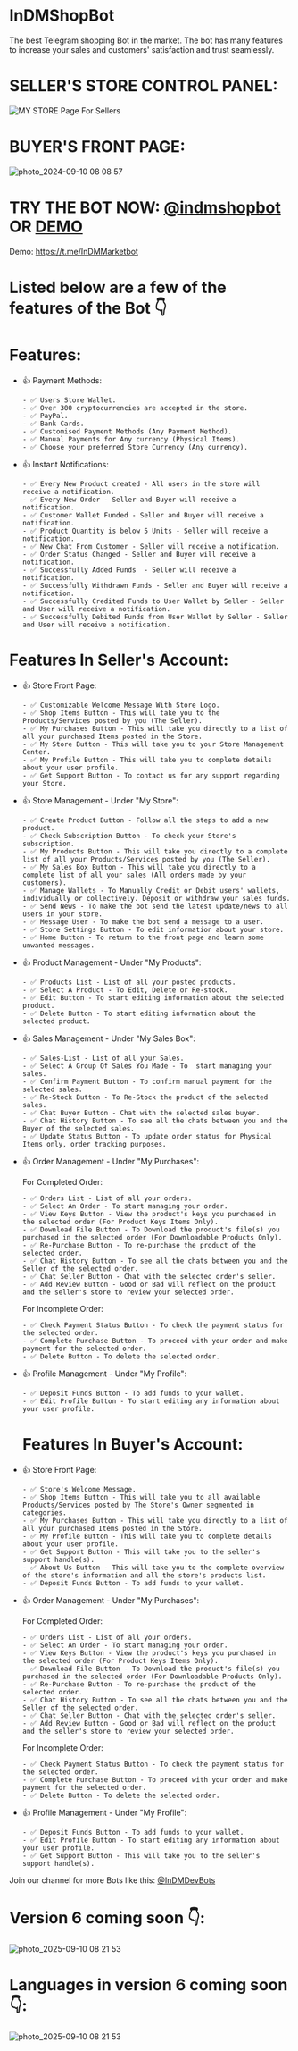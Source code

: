 # InDMShopBot

The best Telegram shopping Bot in the market.
The bot has many features to increase your sales and customers' satisfaction and trust seamlessly. 

# SELLER'S STORE CONTROL PANEL:
![MY STORE Page For Sellers](https://github.com/user-attachments/assets/37b9d3e0-96be-46cd-8da3-3afaf982d09a)


# BUYER'S FRONT PAGE:
![photo_2024-09-10 08 08 57](https://github.com/user-attachments/assets/09f527ea-afa8-403a-ade4-f9abceeda057)



# TRY THE BOT NOW: [@indmshopbot](https://t.me/indmshopbot) OR [DEMO](https://t.me/InDMMarketbot)

Demo: https://t.me/InDMMarketbot

# Listed below are a few of the features of the Bot 👇



  # Features:

- 👍 Payment Methods:

      - ✅ Users Store Wallet.
      - ✅ Over 300 cryptocurrencies are accepted in the store.
      - ✅ PayPal.
      - ✅ Bank Cards.
      - ✅ Customised Payment Methods (Any Payment Method).
      - ✅ Manual Payments for Any currency (Physical Items).
      - ✅ Choose your preferred Store Currency (Any currency).




- 👍 Instant Notifications:

      - ✅ Every New Product created - All users in the store will receive a notification.
      - ✅ Every New Order - Seller and Buyer will receive a notification.
      - ✅ Customer Wallet Funded - Seller and Buyer will receive a notification.
      - ✅ Product Quantity is below 5 Units - Seller will receive a notification.
      - ✅ New Chat From Customer - Seller will receive a notification.
      - ✅ Order Status Changed - Seller and Buyer will receive a notification.
      - ✅ Successfully Added Funds  - Seller will receive a notification.
      - ✅ Successfully Withdrawn Funds - Seller and Buyer will receive a notification.
      - ✅ Successfully Credited Funds to User Wallet by Seller - Seller and User will receive a notification.
      - ✅ Successfully Debited Funds from User Wallet by Seller - Seller and User will receive a notification.




# Features In Seller's Account:

- 👍 Store Front Page:

      - ✅ Customizable Welcome Message With Store Logo.
      - ✅ Shop Items Button - This will take you to the Products/Services posted by you (The Seller).
      - ✅ My Purchases Button - This will take you directly to a list of all your purchased Items posted in the Store.
      - ✅ My Store Button - This will take you to your Store Management Center.
      - ✅ My Profile Button - This will take you to complete details about your user profile.
      - ✅ Get Support Button - To contact us for any support regarding your Store.



- 👍 Store Management - Under "My Store":

      - ✅ Create Product Button - Follow all the steps to add a new product.
      - ✅ Check Subscription Button - To check your Store's subscription.
      - ✅ My Products Button - This will take you directly to a complete list of all your Products/Services posted by you (The Seller).
      - ✅ My Sales Box Button - This will take you directly to a complete list of all your sales (All orders made by your customers).
      - ✅ Manage Wallets - To Manually Credit or Debit users' wallets, individually or collectively. Deposit or withdraw your sales funds.
      - ✅ Send News - To make the bot send the latest update/news to all users in your store.
      - ✅ Message User - To make the bot send a message to a user.
      - ✅ Store Settings Button - To edit information about your store.
      - ✅ Home Button - To return to the front page and learn some unwanted messages.



- 👍 Product Management - Under "My Products":

      - ✅ Products List - List of all your posted products.
      - ✅ Select A Product - To Edit, Delete or Re-stock.
      - ✅ Edit Button - To start editing information about the selected product.
      - ✅ Delete Button - To start editing information about the selected product.



- 👍 Sales Management - Under "My Sales Box":

      - ✅ Sales-List - List of all your Sales.
      - ✅ Select A Group Of Sales You Made - To  start managing your sales.
      - ✅ Confirm Payment Button - To confirm manual payment for the selected sales.
      - ✅ Re-Stock Button - To Re-Stock the product of the selected sales.
      - ✅ Chat Buyer Button - Chat with the selected sales buyer.
      - ✅ Chat History Button - To see all the chats between you and the Buyer of the selected sales.
      - ✅ Update Status Button - To update order status for Physical Items only, order tracking purposes.



- 👍 Order Management - Under "My Purchases":

  For Completed Order:

      - ✅ Orders List - List of all your orders.
      - ✅ Select An Order - To start managing your order.
      - ✅ View Keys Button - View the product's keys you purchased in the selected order (For Product Keys Items Only).
      - ✅ Download File Button - To Download the product's file(s) you purchased in the selected order (For Downloadable Products Only).
      - ✅ Re-Purchase Button - To re-purchase the product of the selected order.
      - ✅ Chat History Button - To see all the chats between you and the Seller of the selected order.
      - ✅ Chat Seller Button - Chat with the selected order's seller.
      - ✅ Add Review Button - Good or Bad will reflect on the product and the seller's store to review your selected order.

  For Incomplete Order:
  
      - ✅ Check Payment Status Button - To check the payment status for the selected order.
      - ✅ Complete Purchase Button - To proceed with your order and make payment for the selected order.
      - ✅ Delete Button - To delete the selected order.



- 👍 Profile Management - Under "My Profile":

      - ✅ Deposit Funds Button - To add funds to your wallet.
      - ✅ Edit Profile Button - To start editing any information about your user profile.



  # Features In Buyer's Account:

- 👍 Store Front Page:

      - ✅ Store's Welcome Message.
      - ✅ Shop Items Button - This will take you to all available Products/Services posted by The Store's Owner segmented in categories.
      - ✅ My Purchases Button - This will take you directly to a list of all your purchased Items posted in the Store.
      - ✅ My Profile Button - This will take you to complete details about your user profile.
      - ✅ Get Support Button - This will take you to the seller's support handle(s).
      - ✅ About Us Button - This will take you to the complete overview of the store's information and all the store's products list.
      - ✅ Deposit Funds Button - To add funds to your wallet.



- 👍 Order Management - Under "My Purchases":

  For Completed Order:

      - ✅ Orders List - List of all your orders.
      - ✅ Select An Order - To start managing your order.
      - ✅ View Keys Button - View the product's keys you purchased in the selected order (For Product Keys Items Only).
      - ✅ Download File Button - To Download the product's file(s) you purchased in the selected order (For Downloadable Products Only).
      - ✅ Re-Purchase Button - To re-purchase the product of the selected order.
      - ✅ Chat History Button - To see all the chats between you and the Seller of the selected order.
      - ✅ Chat Seller Button - Chat with the selected order's seller.
      - ✅ Add Review Button - Good or Bad will reflect on the product and the seller's store to review your selected order.

  For Incomplete Order:
  
      - ✅ Check Payment Status Button - To check the payment status for the selected order.
      - ✅ Complete Purchase Button - To proceed with your order and make payment for the selected order.
      - ✅ Delete Button - To delete the selected order.



- 👍 Profile Management - Under "My Profile":

      - ✅ Deposit Funds Button - To add funds to your wallet.
      - ✅ Edit Profile Button - To start editing any information about your user profile.
      - ✅ Get Support Button - This will take you to the seller's support handle(s).

      
Join our channel for more Bots like this: [@InDMDevBots](https://t.me/InDMDevBots)


# Version 6 coming soon 👇:
![photo_2025-09-10 08 21 53](https://i.ibb.co/8mhDS9F/v5-2.png)

# Languages in version 6 coming soon 👇:
![photo_2025-09-10 08 21 53](https://i.ibb.co/d54nQJ7/v5-3.png)

